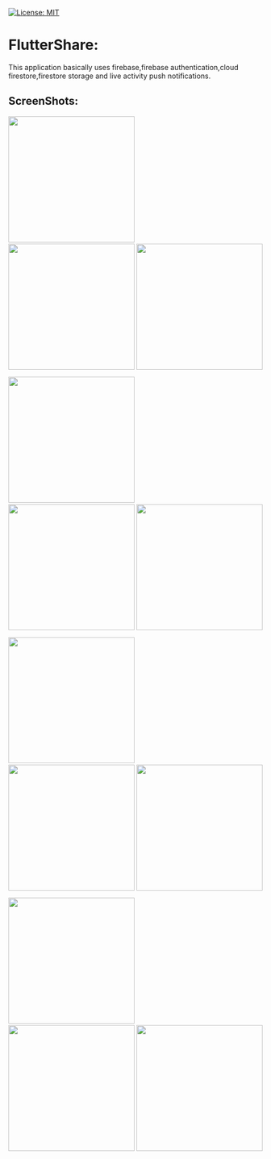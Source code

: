 [![License: MIT](https://img.shields.io/badge/License-MIT-yellow.svg)](https://opensource.org/licenses/MIT)

# FlutterShare:

This application basically uses firebase,firebase authentication,cloud firestore,firestore storage and live activity push notifications.

## ScreenShots:

<img src="Screenshots/5.jpg" width="250"> &nbsp;&nbsp;&nbsp;&nbsp; <img src="Screenshots/1.jpg" width="250" style="float:right"> &nbsp;&nbsp;&nbsp;&nbsp; &nbsp;&nbsp;&nbsp;&nbsp; <img src="Screenshots/6.jpg" width="250">

<img src="Screenshots/7.jpg" width="250"> &nbsp;&nbsp;&nbsp;&nbsp; <img src="Screenshots/4.jpg" width="250" style="float:right"> &nbsp;&nbsp;&nbsp;&nbsp; &nbsp;&nbsp;&nbsp;&nbsp; <img src="Screenshots/3.jpg" width="250">

<img src="Screenshots/14.jpg" width="250"> &nbsp;&nbsp;&nbsp;&nbsp; <img src="Screenshots/11.jpg" width="250" style="float:right"> &nbsp;&nbsp;&nbsp;&nbsp; &nbsp;&nbsp;&nbsp;&nbsp; <img src="Screenshots/10.jpg" width="250">

<img src="Screenshots/9.jpg" width="250"> &nbsp;&nbsp;&nbsp;&nbsp; <img src="Screenshots/12.jpg" width="250" style="float:right"> &nbsp;&nbsp;&nbsp;&nbsp; &nbsp;&nbsp;&nbsp;&nbsp; <img src="Screenshots/13.jpg" width="250">




